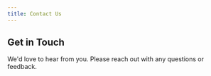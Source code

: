 ```yaml
---
title: Contact Us
---
```


## Get in Touch

We'd love to hear from you. Please reach out with any questions or feedback.


